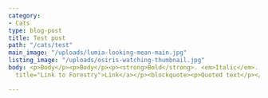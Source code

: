 ```yaml
---
category:
- Cats
type: blog-post
title: Test post
path: "/cats/test"
main_image: "/uploads/lumia-looking-mean-main.jpg"
listing_image: "/uploads/osiris-watching-thumbnail.jpg"
body: <p>Body</p><p>Body</p><p><strong>Bold</strong>. <em>Italic</em>. <a href="https://forestry.io"
  title="Link to Forestry">Link</a></p><blockquote><p>Quoted text</p></blockquote><ul><li><p>List</p></li><li><p>List</p></li><li><p>List</p></li></ul>

---
```

